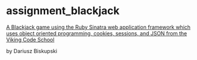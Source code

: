 # assignment_blackjack

[A Blackjack game using the Ruby Sinatra web application framework which uses object oriented programming, cookies, sessions, and JSON from the Viking Code School](http://www.vikingcodeschool.com)

by Dariusz Biskupski
